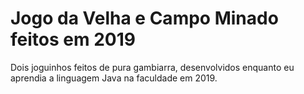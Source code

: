 # Jogo da Velha e Campo Minado feitos em 2019
Dois joguinhos feitos de pura gambiarra, desenvolvidos enquanto eu aprendia a linguagem Java na faculdade em 2019.
